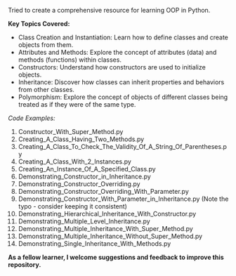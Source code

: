 Tried to create a comprehensive resource for learning OOP in Python.

**Key Topics Covered:**

- Class Creation and Instantiation: Learn how to define classes and create objects from them.
- Attributes and Methods: Explore the concept of attributes (data) and methods (functions) within classes.
- Constructors: Understand how constructors are used to initialize objects.
- Inheritance: Discover how classes can inherit properties and behaviors from other classes.
- Polymorphism: Explore the concept of objects of different classes being treated as if they were of the same type.

*Code Examples:*

1. Constructor_With_Super_Method.py
2. Creating_A_Class_Having_Two_Methods.py
3. Creating_A_Class_To_Check_The_Validity_Of_A_String_Of_Parentheses.py
4. Creating_A_Class_With_2_Instances.py
5. Creating_An_Instance_Of_A_Specified_Class.py
6. Demonstrating_Constructor_in_Inheritance.py
7. Demonstrating_Constructor_Overriding.py
8. Demonstrating_Constructor_Overriding_With_Parameter.py
9. Demonstrating_Constructor_With_Parameter_in_Inheritance.py (Note the typo - consider keeping it consistent)
10. Demonstrating_Hierarchical_Inheritance_With_Constructor.py
11. Demonstrating_Multiple_Level_Inheritance.py
12. Demonstrating_Multiple_Inheritance_With_Super_Method.py
13. Demonstrating_Multiple_Inheritance_Without_Super_Method.py
14. Demonstrating_Single_Inheritance_With_Methods.py

**As a fellow learner, I welcome suggestions and feedback to improve this repository.**
